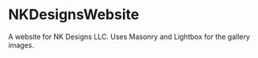 # NKDesignsWebsite

A website for NK Designs LLC. Uses Masonry and Lightbox for the gallery images.
